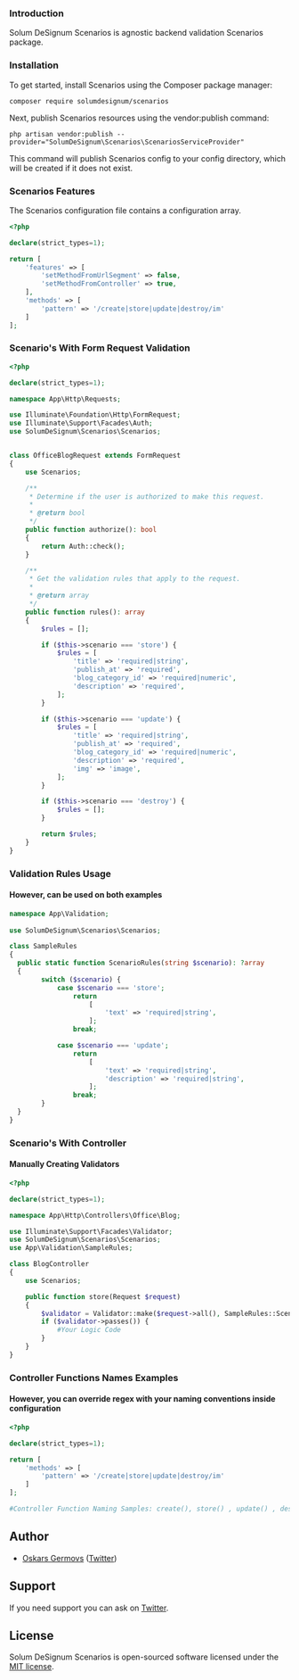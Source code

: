### Introduction
Solum DeSignum Scenarios is agnostic backend validation Scenarios package.


### Installation
To get started, install Scenarios using the Composer package manager:
```shell
composer require solumdesignum/scenarios
```

Next, publish Scenarios resources using the vendor:publish command:

```shell
php artisan vendor:publish --provider="SolumDeSignum\Scenarios\ScenariosServiceProvider"
```

This command will publish Scenarios config to your config directory, which will be
 created if it does not exist.


### Scenarios Features
The Scenarios configuration file contains a configuration array.
```php
<?php

declare(strict_types=1);

return [
    'features' => [
        'setMethodFromUrlSegment' => false,
        'setMethodFromController' => true,
    ],
    'methods' => [
        'pattern' => '/create|store|update|destroy/im'
    ]
];
````

### Scenario's With Form Request Validation
```php
<?php

declare(strict_types=1);

namespace App\Http\Requests;

use Illuminate\Foundation\Http\FormRequest;
use Illuminate\Support\Facades\Auth;
use SolumDeSignum\Scenarios\Scenarios;


class OfficeBlogRequest extends FormRequest
{
    use Scenarios;

    /**
     * Determine if the user is authorized to make this request.
     *
     * @return bool
     */
    public function authorize(): bool
    {
        return Auth::check();
    }

    /**
     * Get the validation rules that apply to the request.
     *
     * @return array
     */
    public function rules(): array
    {
        $rules = [];

        if ($this->scenario === 'store') {
            $rules = [
                'title' => 'required|string',
                'publish_at' => 'required',
                'blog_category_id' => 'required|numeric',
                'description' => 'required',
            ];
        }

        if ($this->scenario === 'update') {
            $rules = [
                'title' => 'required|string',
                'publish_at' => 'required',
                'blog_category_id' => 'required|numeric',
                'description' => 'required',
                'img' => 'image',
            ];
        }

        if ($this->scenario === 'destroy') {
            $rules = [];
        }

        return $rules;
    }
}
````


### Validation Rules Usage
#### However, can be used on both examples
```php
namespace App\Validation;
	
use SolumDeSignum\Scenarios\Scenarios;

class SampleRules
{
  public static function ScenarioRules(string $scenario): ?array
  {
        switch ($scenario) {
            case $scenario === 'store';
                return
                    [
                        'text' => 'required|string',
                    ];
                break;

            case $scenario === 'update';
                return
                    [
                        'text' => 'required|string',
                        'description' => 'required|string',
                    ];
                break;
        }
  }
}
```

### Scenario's With Controller 
#### Manually Creating Validators
```php
<?php

declare(strict_types=1);

namespace App\Http\Controllers\Office\Blog;

use Illuminate\Support\Facades\Validator;
use SolumDeSignum\Scenarios\Scenarios;
use App\Validation\SampleRules;

class BlogController
{
    use Scenarios;

    public function store(Request $request)
    {
        $validator = Validator::make($request->all(), SampleRules::ScenarioRules($this->scenario));
        if ($validator->passes()) {
            #Your Logic Code
        }
    }
}
```


### Controller Functions Names Examples
#### However, you can override regex with your naming conventions inside configuration
```php
<?php

declare(strict_types=1);

return [
    'methods' => [
        'pattern' => '/create|store|update|destroy/im'
    ]
];

#Controller Function Naming Samples: create(), store() , update() , destroy()
```


Author
-------
- [Oskars Germovs](http://solum-designum.eu) ([Twitter](https://twitter.com/faksx))


Support
-------
If you need support you can ask on [Twitter](https://twitter.com/faksx).


License
-------
Solum DeSignum Scenarios is open-sourced software licensed under the [MIT license](LICENSE.md).

